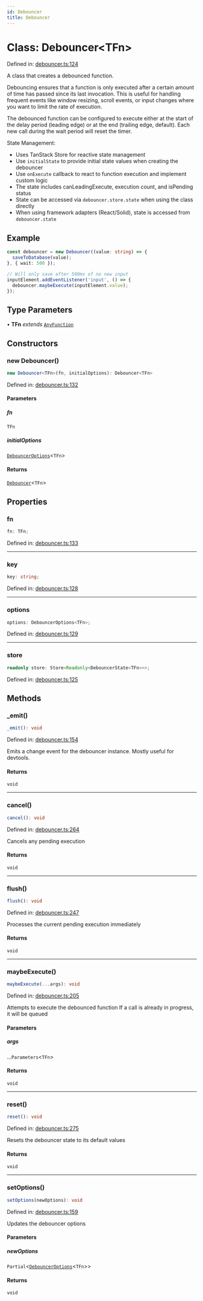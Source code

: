 ```yaml
---
id: Debouncer
title: Debouncer
---
```


<!-- DO NOT EDIT: this page is autogenerated from the type comments -->

# Class: Debouncer\<TFn\>

Defined in: [debouncer.ts:124](https://github.com/TanStack/pacer/blob/main/packages/pacer/src/debouncer.ts#L124)

A class that creates a debounced function.

Debouncing ensures that a function is only executed after a certain amount of time has passed
since its last invocation. This is useful for handling frequent events like window resizing,
scroll events, or input changes where you want to limit the rate of execution.

The debounced function can be configured to execute either at the start of the delay period
(leading edge) or at the end (trailing edge, default). Each new call during the wait period
will reset the timer.

State Management:
- Uses TanStack Store for reactive state management
- Use `initialState` to provide initial state values when creating the debouncer
- Use `onExecute` callback to react to function execution and implement custom logic
- The state includes canLeadingExecute, execution count, and isPending status
- State can be accessed via `debouncer.store.state` when using the class directly
- When using framework adapters (React/Solid), state is accessed from `debouncer.state`

## Example

```ts
const debouncer = new Debouncer((value: string) => {
  saveToDatabase(value);
}, { wait: 500 });

// Will only save after 500ms of no new input
inputElement.addEventListener('input', () => {
  debouncer.maybeExecute(inputElement.value);
});
```

## Type Parameters

• **TFn** *extends* [`AnyFunction`](../../type-aliases/anyfunction.md)

## Constructors

### new Debouncer()

```ts
new Debouncer<TFn>(fn, initialOptions): Debouncer<TFn>
```

Defined in: [debouncer.ts:132](https://github.com/TanStack/pacer/blob/main/packages/pacer/src/debouncer.ts#L132)

#### Parameters

##### fn

`TFn`

##### initialOptions

[`DebouncerOptions`](../../interfaces/debounceroptions.md)\<`TFn`\>

#### Returns

[`Debouncer`](../debouncer.md)\<`TFn`\>

## Properties

### fn

```ts
fn: TFn;
```

Defined in: [debouncer.ts:133](https://github.com/TanStack/pacer/blob/main/packages/pacer/src/debouncer.ts#L133)

***

### key

```ts
key: string;
```

Defined in: [debouncer.ts:128](https://github.com/TanStack/pacer/blob/main/packages/pacer/src/debouncer.ts#L128)

***

### options

```ts
options: DebouncerOptions<TFn>;
```

Defined in: [debouncer.ts:129](https://github.com/TanStack/pacer/blob/main/packages/pacer/src/debouncer.ts#L129)

***

### store

```ts
readonly store: Store<Readonly<DebouncerState<TFn>>>;
```

Defined in: [debouncer.ts:125](https://github.com/TanStack/pacer/blob/main/packages/pacer/src/debouncer.ts#L125)

## Methods

### \_emit()

```ts
_emit(): void
```

Defined in: [debouncer.ts:154](https://github.com/TanStack/pacer/blob/main/packages/pacer/src/debouncer.ts#L154)

Emits a change event for the debouncer instance. Mostly useful for devtools.

#### Returns

`void`

***

### cancel()

```ts
cancel(): void
```

Defined in: [debouncer.ts:264](https://github.com/TanStack/pacer/blob/main/packages/pacer/src/debouncer.ts#L264)

Cancels any pending execution

#### Returns

`void`

***

### flush()

```ts
flush(): void
```

Defined in: [debouncer.ts:247](https://github.com/TanStack/pacer/blob/main/packages/pacer/src/debouncer.ts#L247)

Processes the current pending execution immediately

#### Returns

`void`

***

### maybeExecute()

```ts
maybeExecute(...args): void
```

Defined in: [debouncer.ts:205](https://github.com/TanStack/pacer/blob/main/packages/pacer/src/debouncer.ts#L205)

Attempts to execute the debounced function
If a call is already in progress, it will be queued

#### Parameters

##### args

...`Parameters`\<`TFn`\>

#### Returns

`void`

***

### reset()

```ts
reset(): void
```

Defined in: [debouncer.ts:275](https://github.com/TanStack/pacer/blob/main/packages/pacer/src/debouncer.ts#L275)

Resets the debouncer state to its default values

#### Returns

`void`

***

### setOptions()

```ts
setOptions(newOptions): void
```

Defined in: [debouncer.ts:159](https://github.com/TanStack/pacer/blob/main/packages/pacer/src/debouncer.ts#L159)

Updates the debouncer options

#### Parameters

##### newOptions

`Partial`\<[`DebouncerOptions`](../../interfaces/debounceroptions.md)\<`TFn`\>\>

#### Returns

`void`
